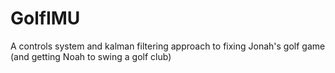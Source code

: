# GolfIMU
A controls system and kalman filtering approach to fixing Jonah's golf game (and getting Noah to swing a golf club)
